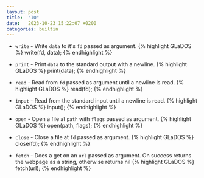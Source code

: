 ```yaml
---
layout: post
title:  "IO"
date:   2023-10-23 15:22:07 +0200
categories: builtin
---
```


- `write` - Write `data` to it's `fd` passed as argument.
{% highlight GLaDOS %}
write(fd, data);
{% endhighlight %}

- `print` - Print `data` to the standard output with a newline.
{% highlight GLaDOS %}
print(data);
{% endhighlight %}

- `read` - Read from `fd` passed as argument until a newline is read.
{% highlight GLaDOS %}
read(fd);
{% endhighlight %}

- `input` - Read from the standard input until a newline is read.
{% highlight GLaDOS %}
input();
{% endhighlight %}

- `open` - Open a file at `path` with `flags` passed as argument.
{% highlight GLaDOS %}
open(path, flags);
{% endhighlight %}

- `close` - Close a file at `fd` passed as argument.
{% highlight GLaDOS %}
close(fd);
{% endhighlight %}

- `fetch` - Does a get on an `url` passed as argument. On success returns the webpage as a string, otherwise returns nil
{% highlight GLaDOS %}
fetch(url);
{% endhighlight %}
